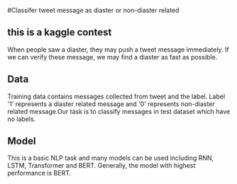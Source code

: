 #Classifer tweet message as diaster or non-diaster related
## this is a kaggle contest
When people saw a diaster, they may push a tweet message immediately. If we can verify these message, we may find a diaster as fast as possible.

## Data
Training data contains messages collected from tweet and the label. Label '1' represents a diaster related message and '0' represents non-diaster related message.Our task is to classify messages in test dataset which have no labels.

## Model
This is a basic NLP task and many models can be used including RNN, LSTM, Transformer and BERT. Generally, the model with highest performance is BERT.
